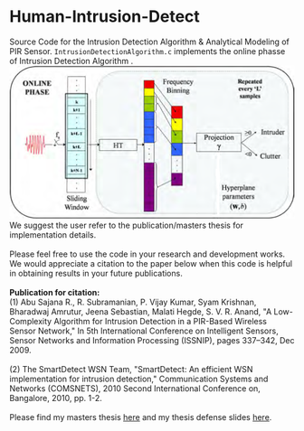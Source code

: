 # Human-Intrusion-Detect
Source Code for the Intrusion Detection Algorithm & Analytical Modeling of PIR Sensor. `IntrusionDetectionAlgorithm.c` implements the online phasse of Intrusion Detection Algorithm .
<img src="IntrusionDetectAlgoOnlinePhase.png" width="900">
We suggest the user refer to the publication/masters thesis for implementation details.<br><br>
Please feel free to use the code in your research and development works. We would appreciate a citation to the paper below when this code is helpful in obtaining results in your future publications.<br><br>
**Publication for citation:**<br>
(1) Abu Sajana R., R. Subramanian, P. Vijay Kumar, Syam Krishnan, Bharadwaj Amrutur, Jeena Sebastian, Malati Hegde, S. V. R. Anand, 
"A Low-Complexity Algorithm for Intrusion Detection in a PIR-Based Wireless Sensor Network,"
In 5th International Conference on Intelligent Sensors, Sensor Networks and Information Processing (ISSNIP), pages 337–342, Dec 2009.<br><br>
(2) The SmartDetect WSN Team, "SmartDetect: An efficient WSN implementation for intrusion detection," 
Communication Systems and Networks (COMSNETS), 2010 Second International Conference on, Bangalore, 2010, pp. 1-2.<br><br>
Please find my masters thesis [here](https://sites.google.com/site/sramanathan77/M.Sc.%28Engg.%29Thesis.pdf?attredirects=0) and my thesis defense slides [here](https://sites.google.com/site/sramanathan77/defense_slides.pdf?attredirects=0).
